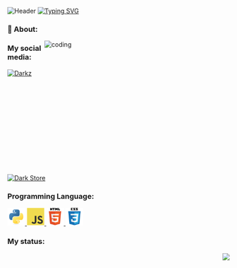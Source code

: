 
![Header](////)
<a href="https://git.io/typing-svg"><img src="https://readme-typing-svg.demolab.com?font=Fira+Code&size=30&pause=1000&random=true&width=600&height=100&lines=Hello+World+!;I'm+Le+Chi+Thien.;I'm+Tools+Coder.;I'm+From+Viet+Nam+!" alt="Typing SVG" /></a><p align="left"> </p>
### 📖 About:
<img align="right" alt="coding" height="300" width="420" src="https://cdn.discordapp.com/avatars/1074964943817949225/14ed660fc6a5fa26a05c0d0f8b3c519e.png?size=512">
<h3 align="left">My social media:</h3>
<p align="left">
<a href="https://www.youtube.com/channel/UCG65x2Qh3nW01MMivi8ErGQ" target="blank"><img align="center" src="https://raw.githubusercontent.com/rahuldkjain/github-profile-readme-generator/master/src/images/icons/Social/youtube.svg" alt="Darkz" height="30" width="40" /></a>
<a href="https://discord.gg/pSz3umsvQv" target="blank"><img align="center" src="https://raw.githubusercontent.com/rahuldkjain/github-profile-readme-generator/master/src/images/icons/Social/discord.svg" alt="Dark Store" height="30" width="40" /></a>
</p>
<h3 align="left">Programming Language:</h3>
</a> <a href="https://www.python.org" target="_blank" rel="noreferrer"> <img src="https://raw.githubusercontent.com/devicons/devicon/master/icons/python/python-original.svg" alt="python" width="40" height="40"/> </a> <a href="https://developer.mozilla.org/en-US/docs/Web/JavaScript" target="_blank" rel="noreferrer"> <img src="https://raw.githubusercontent.com/devicons/devicon/master/icons/javascript/javascript-original.svg" alt="javascript" width="40" height="40"/> </a> <a href="https://www.w3.org/html/" target="_blank" rel="noreferrer"> <img src="https://raw.githubusercontent.com/devicons/devicon/master/icons/html5/html5-original-wordmark.svg" alt="html5" width="40" height="40"/> </a> <a href="https://www.w3schools.com/css/" target="_blank" rel="noreferrer"> <img src="https://raw.githubusercontent.com/devicons/devicon/master/icons/css3/css3-original-wordmark.svg" alt="css3" width="40" height="40"/> </a>


### My status:
<a href="https://discord.com/users/1074964943817949225"><img align="right" src="https://lanyard-profile-readme-nyria.vercel.app/api/1074964943817949225"/> </a>

